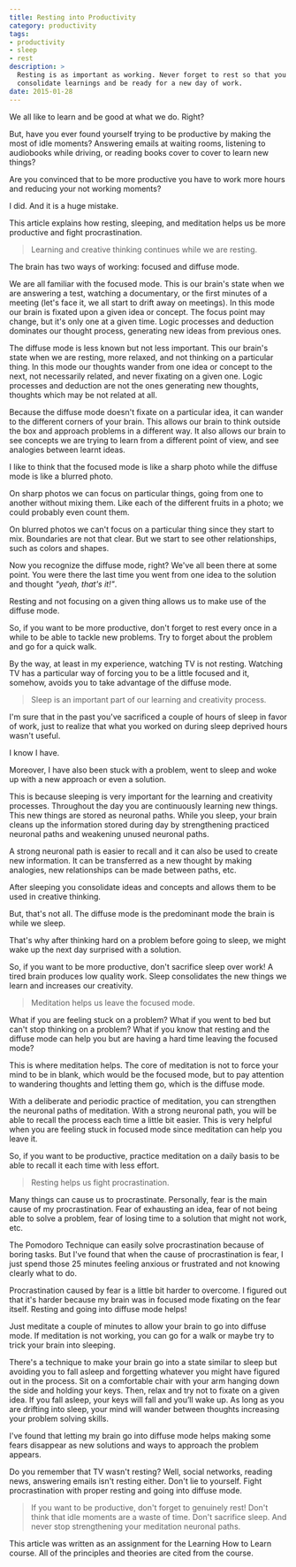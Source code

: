 ```yaml
---
title: Resting into Productivity
category: productivity
tags:
- productivity
- sleep
- rest
description: >
  Resting is as important as working. Never forget to rest so that you can
  consolidate learnings and be ready for a new day of work.
date: 2015-01-28
---
```


We all like to learn and be good at what we do. Right?

But, have you ever found yourself trying to be productive by making the most of
idle moments? Answering emails at waiting rooms, listening to audiobooks while
driving, or reading books cover to cover to learn new things?

Are you convinced that to be more productive you have to work more hours and
reducing your not working moments?

I did. And it is a huge mistake.

This article explains how resting, sleeping, and meditation helps us be more
productive and fight procrastination.

> Learning and creative thinking continues while we are resting.

The brain has two ways of working: focused and diffuse mode.

We are all familiar with the focused mode. This is our brain's state when we are
answering a test, watching a documentary, or the first minutes of a meeting
(let's face it, we all start to drift away on meetings). In this mode our brain
is fixated upon a given idea or concept. The focus point may change, but it's
only one at a given time. Logic processes and deduction dominates our thought
process, generating new ideas from previous ones.

The diffuse mode is less known but not less important. This our brain's state
when we are resting, more relaxed, and not thinking on a particular thing. In
this mode our thoughts wander from one idea or concept to the next, not
necessarily related, and never fixating on a given one. Logic processes and
deduction are not the ones generating new thoughts, thoughts which may be not
related at all.

Because the diffuse mode doesn't fixate on a particular idea, it can wander to
the different corners of your brain. This allows our brain to think outside the
box and approach problems in a different way. It also allows our brain to see
concepts we are trying to learn from a different point of view, and see
analogies between learnt ideas.

I like to think that the focused mode is like a sharp photo while the diffuse
mode is like a blurred photo.

On sharp photos we can focus on particular things, going from one to another
without mixing them. Like each of the different fruits in a photo; we could
probably even count them.

On blurred photos we can't focus on a particular thing since they start to mix.
Boundaries are not that clear. But we start to see other relationships, such as
colors and shapes.

Now you recognize the diffuse mode, right? We've all been there at some point.
You were there the last time you went from one idea to the solution and thought
_"yeah, that's it!"_.

Resting and not focusing on a given thing allows us to make use of the diffuse
mode.

So, if you want to be more productive, don't forget to rest every once in a
while to be able to tackle new problems. Try to forget about the problem and go
for a quick walk.

By the way, at least in my experience, watching TV is not resting. Watching TV
has a particular way of forcing you to be a little focused and it, somehow,
avoids you to take advantage of the diffuse mode.

> Sleep is an important part of our learning and creativity process.

I'm sure that in the past you've sacrificed a couple of hours of sleep in favor
of work, just to realize that what you worked on during sleep deprived hours
wasn't useful.

I know I have.

Moreover, I have also been stuck with a problem, went to sleep and woke up with
a new approach or even a solution.

This is because sleeping is very important for the learning and creativity
processes. Throughout the day you are continuously learning new things. This new
things are stored as neuronal paths. While you sleep, your brain cleans up the
information stored during day by strengthening practiced neuronal paths and
weakening unused neuronal paths.

A strong neuronal path is easier to recall and it can also be used to create new
information. It can be transferred as a new thought by making analogies, new
relationships can be made between paths, etc.

After sleeping you consolidate ideas and concepts and allows them to be used in
creative thinking.

But, that's not all. The diffuse mode is the predominant mode the brain is while
we sleep.

That's why after thinking hard on a problem before going to sleep, we might wake
up the next day surprised with a solution.

So, if you want to be more productive, don't sacrifice sleep over work! A tired
brain produces low quality work. Sleep consolidates the new things we learn and
increases our creativity.

> Meditation helps us leave the focused mode.

What if you are feeling stuck on a problem? What if you went to bed but can't
stop thinking on a problem? What if you know that resting and the diffuse mode
can help you but are having a hard time leaving the focused mode?

This is where meditation helps. The core of meditation is not to force your mind
to be in blank, which would be the focused mode, but to pay attention to
wandering thoughts and letting them go, which is the diffuse mode.

With a deliberate and periodic practice of meditation, you can strengthen the
neuronal paths of meditation. With a strong neuronal path, you will be able to
recall the process each time a little bit easier. This is very helpful when you
are feeling stuck in focused mode since meditation can help you leave it.

So, if you want to be productive, practice meditation on a daily basis to be
able to recall it each time with less effort.

> Resting helps us fight procrastination.

Many things can cause us to procrastinate. Personally, fear is the main cause of
my procrastination. Fear of exhausting an idea, fear of not being able to solve
a problem, fear of losing time to a solution that might not work, etc.

The Pomodoro Technique can easily solve procrastination because of boring tasks.
But I've found that when the cause of procrastination is fear, I just spend
those 25 minutes feeling anxious or frustrated and not knowing clearly what to
do.

Procrastination caused by fear is a little bit harder to overcome. I figured out
that it's harder because my brain was in focused mode fixating on the fear
itself. Resting and going into diffuse mode helps!

Just meditate a couple of minutes to allow your brain to go into diffuse mode.
If meditation is not working, you can go for a walk or maybe try to trick your
brain into sleeping.

There's a technique to make your brain go into a state similar to sleep but
avoiding you to fall asleep and forgetting whatever you might have figured out
in the process. Sit on a comfortable chair with your arm hanging down the side
and holding your keys. Then, relax and try not to fixate on a given idea. If you
fall asleep, your keys will fall and you’ll wake up. As long as you are drifting
into sleep, your mind will wander between thoughts increasing your problem
solving skills.

I've found that letting my brain go into diffuse mode helps making some fears
disappear as new solutions and ways to approach the problem appears.

Do you remember that TV wasn't resting? Well, social networks, reading news,
answering emails isn't resting either. Don't lie to yourself. Fight
procrastination with proper resting and going into diffuse mode.

> If you want to be productive, don't forget to genuinely rest! Don't think that
> idle moments are a waste of time. Don't sacrifice sleep. And never stop
> strengthening your meditation neuronal paths.

This article was written as an assignment for the Learning How to Learn course.
All of the principles and theories are cited from the course.
